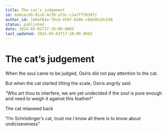 ```yaml
---
title: The cat’s judgement
id: 8a0cecd9-01cb-4c39-a73c-c2a7fff839f2
author_id: 7a9af84a-70c8-4597-8206-c8bb9b10c558
status: published
date: 2024-05-01T17:10:00.000Z
last_updated: 2024-05-01T17:10:00.000Z
---
```


# The cat’s judgement


When the soul came to be judged, Osiris did not pay attention to the cat.

But when the cat started tilting the scale, Osiris angrily said 

“Who art thou to interfere, we are yet undecided if the soul is pure enough and need to weigh it against this feather!”

The cat miaowed back

“I’m Schrödinger’s cat, trust me I know all there is to know about undiciseveness”
